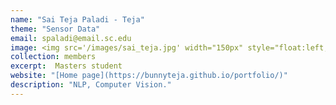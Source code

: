 ```yaml
---
name: "Sai Teja Paladi - Teja"
theme: "Sensor Data"
email: spaladi@email.sc.edu
image: <img src='/images/sai_teja.jpg' width="150px" style="float:left; margin:0px 10px 0px 0px;">
collection: members
excerpt:  Masters student
website: "[Home page](https://bunnyteja.github.io/portfolio/)"
description: "NLP, Computer Vision."  
---
```

